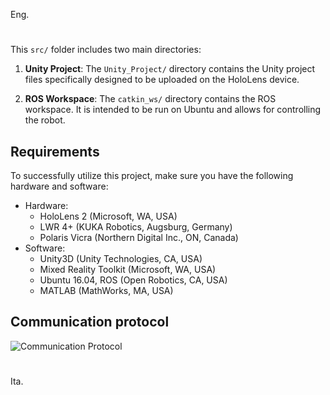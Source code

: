 Eng.
#
This `src/` folder includes two main directories:

1. **Unity Project**: The `Unity_Project/` directory contains the Unity project files specifically designed to be uploaded on the HoloLens device.

2. **ROS Workspace**: The `catkin_ws/` directory contains the ROS workspace. It is intended to be run on Ubuntu and allows for controlling the robot.

## Requirements

To successfully utilize this project, make sure you have the following hardware and software:

- Hardware:
  - HoloLens 2 (Microsoft, WA, USA)
  - LWR 4+ (KUKA Robotics, Augsburg, Germany)
  - Polaris Vicra (Northern Digital Inc., ON, Canada)
- Software:
  - Unity3D (Unity Technologies, CA, USA)
  - Mixed Reality Toolkit (Microsoft, WA, USA)
  - Ubuntu 16.04, ROS (Open Robotics, CA, USA)
  - MATLAB (MathWorks, MA, USA)

## Communication protocol 

![Communication Protocol](https://github.com/MatteoPeco/PCNL_Task_System/assets/94977542/b264d963-5744-41c7-a9d4-d20f4ae1917f)

#
Ita.
#
